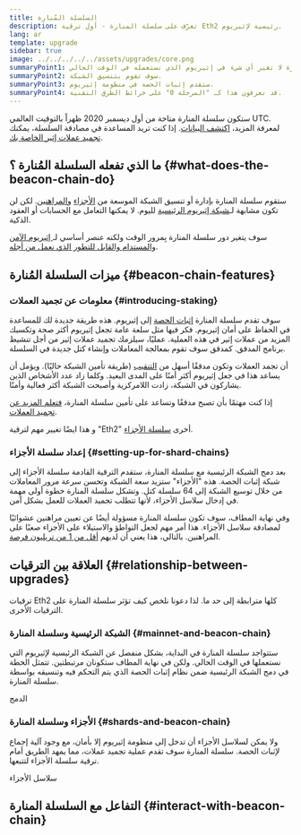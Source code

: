 ```yaml
---
title: السلسلة المُنارة
description: تعرّف على سلسلة المنارة - أول ترقية Eth2 رئيسية لإثيريوم.
lang: ar
template: upgrade
sidebar: true
image: ../../../../../assets/upgrades/core.png
summaryPoint1: سلسلة المنارة لا تغير أي شيء في إثيريوم الذي نستعمله في الوقت الحالي.
summaryPoint2: سوف تقوم بتنسيق الشبكة.
summaryPoint3: ستقدم إثبات الحصة في منظومة إثيريوم.
summaryPoint4: قد تعرفون هذا كـ "المرحلة 0" على خرائط الطرق التقنية.
---
```


<UpgradeStatus isShipped dateKey="page-upgrades-beacon-date">
    ستكون سلسلة المنارة متاحة من أول ديسمبر 2020 ظهراً بالتوقيت العالمي UTC. لمعرفة المزيد، <a href="https://beaconscan.com/">اكتشف البيانات</a>. إذا كنت تريد المساعدة في مصادقة السلسلة، يمكنك <a href="/upgrades/staking/">تجميد عملات إثير الخاصة بك</a>.
</UpgradeStatus>

## ما الذي تفعله السلسلة المُنارة ؟ {#what-does-the-beacon-chain-do}

ستقوم سلسلة المنارة بإدارة أو تنسيق الشبكة الموسعة من [الأجزاء](/upgrades/shard-chains/) و[المراهنين](/upgrades/staking/). لكن لن تكون مشابهة لـ[شبكة إثيريوم الرئيسية](/glossary/#mainnet) لليوم. لا يمكنها التعامل مع الحسابات أو العقود الذكية.

سوف يتغير دور سلسلة المنارة بِمرور الوقت ولكنه عنصر أساسي لـ[ إثيريوم الآمن والمستدام والقابل للتطور الذي نعمل من أجله](/upgrades/vision/).

## ميزات السلسلة المُنارة {#beacon-chain-features}

### معلومات عن تجميد العملات {#introducing-staking}

سوف تقدم سلسلة المنارة [إثبات الحصة](/developers/docs/consensus-mechanisms/pos/) إلى إثيريوم. هذه طريقة جديدة لك للمساعدة في الحفاظ على أمان إثيريوم. فكر فيها مثل سلعة عامة تجعل إثيريوم أكثر صحة وتكسبك المزيد من عملات إثير في هذه العملية. عمليًا، سيلزمك تجميد عملات إثير من أجل تنشيط برنامج المدقق. كمدقق سوف تقوم بمعالجة المعاملات وإنشاء كتل جديدة في السلسلة.

أن تجمد العملات وتكون مدققًا أسهل من [التنقيب](/developers/docs/mining/) (طريقة تأمين الشبكة حاليًا). ويؤمل أن يساعد هذا في جعل إثيريوم أكثر أمنًا على المدى البعيد. وكلما زاد عدد الأشخاص الذين يشاركون في الشبكة، زادت اللامركزية وأصبحت الشبكة أكثر فعالية وأمنًا.

<InfoBanner emoji=":money_bag:">
إذا كنت مهتمًا بأن تصبح مدققًا وتساعد على تأمين سلسلة المنارة، <a href="/upgrades/staking/">فتعلم المزيد عن تجميد العملات</a>.
</InfoBanner>

و هذا ايضًا تغيير مهم لترقية "Eth2" أخرى [سلسلة الأجزاء](/upgrades/shard-chains/).

### إعداد سلسلة الأجزاء {#setting-up-for-shard-chains}

بعد دمج الشبكة الرئيسية مع سلسلة المنارة، ستقدم الترقية القادمة سلسلة الأجزاء إلى شبكة إثبات الحصة. هذه "الأجزاء" ستزيد سعة الشبكة وتحسن سرعة مرور المعاملات من خلال توسيع الشبكة إلى 64 سلسلة كتل. وتشكل سلسلة المنارة خطوة أولى مهمة في إدخال سلاسل الأجزاء، لأنها تتطلب تجميد العملات للعمل بشكل آمن.

وفي نهاية المطاف، سوف تكون سلسلة المنارة مسؤولة أيضًا عن تعيين مراهنين عشوائيًا لمصادقة سلاسل الأجزاء. هذا أمر مهم لجعل التواطؤ والاستيلاء على الأجزاء صعبًا على المراهنين. بالتالي، هذا يعني أن لديهم [أقل من 1 من تريليون فرصة](https://medium.com/@chihchengliang/minimum-committee-size-explained-67047111fa20).

## العلاقة بين الترقيات {#relationship-between-upgrades}

ترقيات Eth2 كلها مترابطة إلى حد ما. لذا دعونا نلخص كيف تؤثر سلسلة المنارة على الترقيات الأخرى.

### الشبكة الرئيسية وسلسلة المنارة {#mainnet-and-beacon-chain}

ستتواجد سلسلة المنارة في البداية، بشكل منفصل عن الشبكة الرئيسية لإثيريوم التي نستعملها في الوقت الحالي. ولكن في نهاية المطاف ستكونان مرتبطتين. تتمثل الخطة في دمج الشبكة الرئيسية ضمن نظام إثبات الحصة الذي يتم التحكم فيه وتنسيقه بواسطة سلسلة المنارة.

<ButtonLink to="/upgrades/merge/">
    الدمج
</ButtonLink>

### الأجزاء وسلسلة المنارة {#shards-and-beacon-chain}

ولا يمكن لسلاسل الأجزاء أن تدخل إلى منظومة إثيريوم إلا بأمان، مع وجود آلية إجماع لإثبات الحصة. سلسلة المنارة سوف تقدم عملية تجميد عملات، مما يمهد الطريق أمام ترقية سلسلة الأجزاء لتتبعها.

<ButtonLink to="/upgrades/shard-chains/">
    سلاسل الأجزاء
</ButtonLink>

<Divider />

## التفاعل مع السلسلة المنارة {#interact-with-beacon-chain}

<BeaconChainActions />
